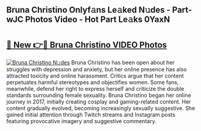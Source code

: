 ## Bruna Christino Onlyf𝚊ns Le𝚊ked N𝚞des - Part-wJC Photos Video - Hot Part Le𝚊ks 0YaxN

# <h2><a href="http://ab4821.deff.icu/?id=Bruna+Christino">🔗 New 👉🔴 Bruna Christino VIDEO Photos</a></h2>

[![Bruna Christino N𝚞des](https://i.imgur.com/rIISA9y.gif)](http://ab4821.deff.icu/?id=Bruna+Christino)
Bruna Christino has been open about her struggles with depression and anxiety, but her online presence has also attracted toxicity and online harassment. Critics argue that her content perpetuates harmful stereotypes and objectifies women. Some fans, meanwhile, defend her right to express herself and criticize the double standards surrounding female sexuality. Bruna Christino began her online journey in 2017, initially creating cosplay and gaming-related content. Her content gradually evolved, becoming increasingly sexually suggestive. She gained initial attention through Twitch streams and Instagram posts featuring provocative imagery and suggestive commentary.
